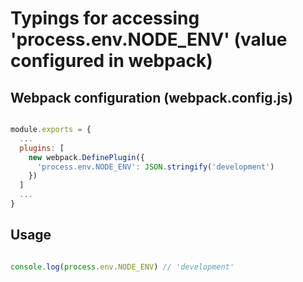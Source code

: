 # Typings for accessing 'process.env.NODE_ENV' (value configured in webpack)

## Webpack configuration (webpack.config.js)
```javascript

module.exports = {
  ...
  plugins: [
    new webpack.DefinePlugin({
      'process.env.NODE_ENV': JSON.stringify('development')
    })
  ]
  ...
}
```

## Usage
```javascript

console.log(process.env.NODE_ENV) // 'development'
```
